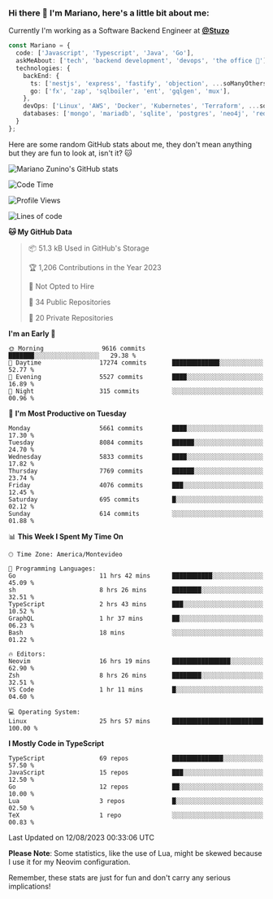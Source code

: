 ### Hi there 👋 I'm Mariano, here's a little bit about me:

Currently I'm working as a Software Backend Engineer at [**@Stuzo**](https://www.stuzo.com/)

```ts
const Mariano = {
  code: ['Javascript', 'Typescript', 'Java', 'Go'],
  askMeAbout: ['tech', 'backend development', 'devops', 'the office 💼'],
  technologies: {
    backEnd: {
      ts: ['nestjs', 'express', 'fastify', 'objection', ...soManyOthersFrameworks],
      go: ['fx', 'zap', 'sqlboiler', 'ent', 'gqlgen', 'mux'],
    },
    devOps: ['Linux', 'AWS', 'Docker', 'Kubernetes', 'Terraform', ...soManyOthersTools],
    databases: ['mongo', 'mariadb', 'sqlite', 'postgres', 'neo4j', 'redis', ...],
  }
};
```

Here are some random GitHub stats about me, they don't mean anything but they are fun to look at, isn't it? 🐱

![Mariano Zunino's GitHub stats](https://github-readme-stats.vercel.app/api?username=marianozunino&count_private=true&show_icons=true&theme=radical)

<!--START_SECTION:waka-->
![Code Time](http://img.shields.io/badge/Code%20Time-1%2C048%20hrs%2054%20mins-blue)

![Profile Views](http://img.shields.io/badge/Profile%20Views-0-blue)

![Lines of code](https://img.shields.io/badge/From%20Hello%20World%20I%27ve%20Written-10.4%20million%20lines%20of%20code-blue)

**🐱 My GitHub Data** 

> 📦 51.3 kB Used in GitHub's Storage 
 > 
> 🏆 1,206 Contributions in the Year 2023
 > 
> 🚫 Not Opted to Hire
 > 
> 📜 34 Public Repositories 
 > 
> 🔑 20 Private Repositories 
 > 
**I'm an Early 🐤** 

```text
🌞 Morning                9616 commits        ███████░░░░░░░░░░░░░░░░░░   29.38 % 
🌆 Daytime                17274 commits       █████████████░░░░░░░░░░░░   52.77 % 
🌃 Evening                5527 commits        ████░░░░░░░░░░░░░░░░░░░░░   16.89 % 
🌙 Night                  315 commits         ░░░░░░░░░░░░░░░░░░░░░░░░░   00.96 % 
```
📅 **I'm Most Productive on Tuesday** 

```text
Monday                   5661 commits        ████░░░░░░░░░░░░░░░░░░░░░   17.30 % 
Tuesday                  8084 commits        ██████░░░░░░░░░░░░░░░░░░░   24.70 % 
Wednesday                5833 commits        ████░░░░░░░░░░░░░░░░░░░░░   17.82 % 
Thursday                 7769 commits        ██████░░░░░░░░░░░░░░░░░░░   23.74 % 
Friday                   4076 commits        ███░░░░░░░░░░░░░░░░░░░░░░   12.45 % 
Saturday                 695 commits         █░░░░░░░░░░░░░░░░░░░░░░░░   02.12 % 
Sunday                   614 commits         ░░░░░░░░░░░░░░░░░░░░░░░░░   01.88 % 
```


📊 **This Week I Spent My Time On** 

```text
🕑︎ Time Zone: America/Montevideo

💬 Programming Languages: 
Go                       11 hrs 42 mins      ███████████░░░░░░░░░░░░░░   45.09 % 
sh                       8 hrs 26 mins       ████████░░░░░░░░░░░░░░░░░   32.51 % 
TypeScript               2 hrs 43 mins       ███░░░░░░░░░░░░░░░░░░░░░░   10.52 % 
GraphQL                  1 hr 37 mins        ██░░░░░░░░░░░░░░░░░░░░░░░   06.23 % 
Bash                     18 mins             ░░░░░░░░░░░░░░░░░░░░░░░░░   01.22 % 

🔥 Editors: 
Neovim                   16 hrs 19 mins      ████████████████░░░░░░░░░   62.90 % 
Zsh                      8 hrs 26 mins       ████████░░░░░░░░░░░░░░░░░   32.51 % 
VS Code                  1 hr 11 mins        █░░░░░░░░░░░░░░░░░░░░░░░░   04.60 % 

💻 Operating System: 
Linux                    25 hrs 57 mins      █████████████████████████   100.00 % 
```

**I Mostly Code in TypeScript** 

```text
TypeScript               69 repos            ██████████████░░░░░░░░░░░   57.50 % 
JavaScript               15 repos            ███░░░░░░░░░░░░░░░░░░░░░░   12.50 % 
Go                       12 repos            ██░░░░░░░░░░░░░░░░░░░░░░░   10.00 % 
Lua                      3 repos             █░░░░░░░░░░░░░░░░░░░░░░░░   02.50 % 
TeX                      1 repo              ░░░░░░░░░░░░░░░░░░░░░░░░░   00.83 % 
```




 Last Updated on 12/08/2023 00:33:06 UTC
<!--END_SECTION:waka-->

**Please Note**: Some statistics, like the use of Lua, might be skewed because I use it for my Neovim configuration.

Remember, these stats are just for fun and don't carry any serious implications!
